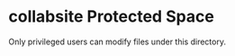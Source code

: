 collabsite Protected Space
==========

Only privileged users can modify files under this directory.
